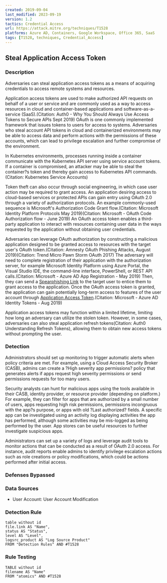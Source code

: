 ```yaml
---
created: 2019-09-04
last_modified: 2023-09-19
version: 1.2
tactics: Credential Access
url: https://attack.mitre.org/techniques/T1528
platforms: Azure AD, Containers, Google Workspace, Office 365, SaaS
tags: [T1528, techniques, Credential_Access]
---
```


## Steal Application Access Token

### Description

Adversaries can steal application access tokens as a means of acquiring credentials to access remote systems and resources.

Application access tokens are used to make authorized API requests on behalf of a user or service and are commonly used as a way to access resources in cloud and container-based applications and software-as-a-service (SaaS).(Citation: Auth0 - Why You Should Always Use Access Tokens to Secure APIs Sept 2019) OAuth is one commonly implemented framework that issues tokens to users for access to systems. Adversaries who steal account API tokens in cloud and containerized environments may be able to access data and perform actions with the permissions of these accounts, which can lead to privilege escalation and further compromise of the environment.

In Kubernetes environments, processes running inside a container communicate with the Kubernetes API server using service account tokens. If a container is compromised, an attacker may be able to steal the container?s token and thereby gain access to Kubernetes API commands.(Citation: Kubernetes Service Accounts)

Token theft can also occur through social engineering, in which case user action may be required to grant access. An application desiring access to cloud-based services or protected APIs can gain entry using OAuth 2.0 through a variety of authorization protocols. An example commonly-used sequence is Microsoft's Authorization Code Grant flow.(Citation: Microsoft Identity Platform Protocols May 2019)(Citation: Microsoft - OAuth Code Authorization flow - June 2019) An OAuth access token enables a third-party application to interact with resources containing user data in the ways requested by the application without obtaining user credentials. 
 
Adversaries can leverage OAuth authorization by constructing a malicious application designed to be granted access to resources with the target user's OAuth token.(Citation: Amnesty OAuth Phishing Attacks, August 2019)(Citation: Trend Micro Pawn Storm OAuth 2017) The adversary will need to complete registration of their application with the authorization server, for example Microsoft Identity Platform using Azure Portal, the Visual Studio IDE, the command-line interface, PowerShell, or REST API calls.(Citation: Microsoft - Azure AD App Registration - May 2019) Then, they can send a [Spearphishing Link](https://attack.mitre.org/techniques/T1566/002) to the target user to entice them to grant access to the application. Once the OAuth access token is granted, the application can gain potentially long-term access to features of the user account through [Application Access Token](https://attack.mitre.org/techniques/T1550/001).(Citation: Microsoft - Azure AD Identity Tokens - Aug 2019)

Application access tokens may function within a limited lifetime, limiting how long an adversary can utilize the stolen token. However, in some cases, adversaries can also steal application refresh tokens(Citation: Auth0 Understanding Refresh Tokens), allowing them to obtain new access tokens without prompting the user.  



### Detection

Administrators should set up monitoring to trigger automatic alerts when policy criteria are met. For example, using a Cloud Access Security Broker (CASB), admins can create a ?High severity app permissions? policy that generates alerts if apps request high severity permissions or send permissions requests for too many users.

Security analysts can hunt for malicious apps using the tools available in their CASB, identity provider, or resource provider (depending on platform.) For example, they can filter for apps that are authorized by a small number of users, apps requesting high risk permissions, permissions incongruous with the app?s purpose, or apps with old ?Last authorized? fields. A specific app can be investigated using an activity log displaying activities the app has performed, although some activities may be mis-logged as being performed by the user. App stores can be useful resources to further investigate suspicious apps.

Administrators can set up a variety of logs and leverage audit tools to monitor actions that can be conducted as a result of OAuth 2.0 access. For instance, audit reports enable admins to identify privilege escalation actions such as role creations or policy modifications, which could be actions performed after initial access.

### Defenses Bypassed



### Data Sources

  - User Account: User Account Modification
### Detection Rule

```dataview
table without id
file.link AS "Name",
status AS "Status",
level AS "Level",
logsrc_product AS "Log Source Product"
FROM "Detection Rules" AND #T1528
```

### Rule Testing

```dataview
TABLE without id
filename AS "Name"
FROM "atomics" AND #T1528
```
